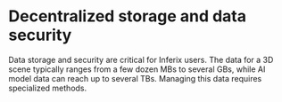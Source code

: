 # Decentralized storage and data security

Data storage and security are critical for Inferix users. The data for a 3D scene typically ranges from a few dozen MBs to several GBs, while AI model data can reach up to several TBs. Managing this data requires specialized methods.